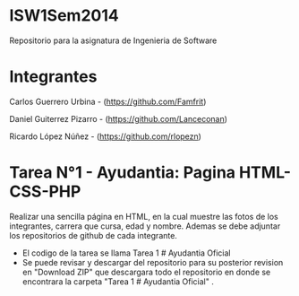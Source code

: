 ISW1Sem2014
===========

Repositorio para la asignatura de Ingenieria de Software


Integrantes
===========
Carlos Guerrero Urbina - (https://github.com/Famfrit)

Daniel Guiterrez Pizarro - (https://github.com/Lanceconan)

Ricardo López Núñez - (https://github.com/rlopezn)


Tarea N°1 - Ayudantia: Pagina HTML-CSS-PHP
==========================================

Realizar una sencilla página en HTML, en la cual muestre las fotos de los integrantes, carrera que cursa, edad y nombre.
Ademas se debe adjuntar los repositorios de github de cada integrante.


- El codigo de la tarea se llama Tarea 1 # Ayudantia Oficial
- Se puede revisar y descargar del repositorio para su posterior revision en "Download ZIP" que descargara todo el repositorio en donde se encontrara la carpeta "Tarea 1 # Ayudantia Oficial" .

